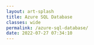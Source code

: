 ```yaml
---
layout: art-splash
title: Azure SQL Database
classes: wide
permalink: /azure-sql-database/
date: 2022-07-27 07:34:10
---
```


